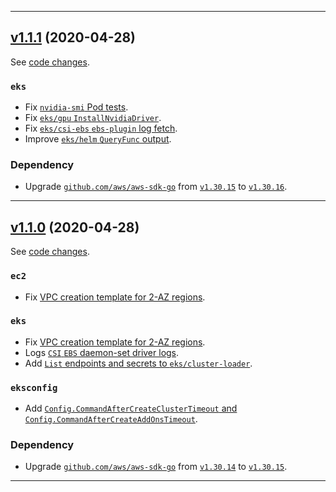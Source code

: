 

<hr>


## [v1.1.1](https://github.com/aws/aws-k8s-tester/releases/tag/v1.1.1) (2020-04-28)

See [code changes](https://github.com/aws/aws-k8s-tester/compare/v1.1.0...v1.1.1).

### `eks`

- Fix [`nvidia-smi` Pod tests](https://github.com/aws/aws-k8s-tester/commit/ccaf87bbd6c3dc281f33e9fd52d058406bd7cb12).
- Fix [`eks/gpu` `InstallNvidiaDriver`](https://github.com/aws/aws-k8s-tester/commit/be9a0febf05d4e361a26069ae6accea4f8fdeaf2).
- Fix [`eks/csi-ebs` `ebs-plugin` log fetch](https://github.com/aws/aws-k8s-tester/commit/ccaf87bbd6c3dc281f33e9fd52d058406bd7cb12).
- Improve [`eks/helm` `QueryFunc` output](https://github.com/aws/aws-k8s-tester/commit/ccaf87bbd6c3dc281f33e9fd52d058406bd7cb12).

### Dependency

- Upgrade [`github.com/aws/aws-sdk-go`](https://github.com/aws/aws-sdk-go/releases) from [`v1.30.15`](https://github.com/aws/aws-sdk-go/releases/tag/v1.30.15) to [`v1.30.16`](https://github.com/aws/aws-sdk-go/releases/tag/v1.30.16).


<hr>


## [v1.1.0](https://github.com/aws/aws-k8s-tester/releases/tag/v1.1.0) (2020-04-28)

See [code changes](https://github.com/aws/aws-k8s-tester/compare/v1.0.9...v1.1.0).

### `ec2`

- Fix [VPC creation template for 2-AZ regions](https://github.com/aws/aws-k8s-tester/commit/c8f4e888d4249cc4934be335672d096b37479eec).

### `eks`

- Fix [VPC creation template for 2-AZ regions](https://github.com/aws/aws-k8s-tester/commit/c8f4e888d4249cc4934be335672d096b37479eec).
- Logs [`CSI` `EBS` daemon-set driver logs](https://github.com/aws/aws-k8s-tester/commit/a77c3c33710324e9ec8d98fa76a75ca3a68cba89).
- Add [`List` endpoints and secrets to `eks/cluster-loader`](https://github.com/aws/aws-k8s-tester/commit/a3d69d50a5298f54b4b9e516dcc3578d7b35cecb).

### `eksconfig`

- Add [`Config.CommandAfterCreateClusterTimeout` and `Config.CommandAfterCreateAddOnsTimeout`](https://github.com/aws/aws-k8s-tester/commit/558cccb8cf01554c365784509815c88470ec58c9).

### Dependency

- Upgrade [`github.com/aws/aws-sdk-go`](https://github.com/aws/aws-sdk-go/releases) from [`v1.30.14`](https://github.com/aws/aws-sdk-go/releases/tag/v1.30.14) to [`v1.30.15`](https://github.com/aws/aws-sdk-go/releases/tag/v1.30.15).


<hr>

